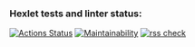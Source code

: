 ### Hexlet tests and linter status:
[![Actions Status](https://github.com/dmitryfirsanov/frontend-project-11/workflows/hexlet-check/badge.svg)](https://github.com/dmitryfirsanov/frontend-project-11/actions)
[![Maintainability](https://api.codeclimate.com/v1/badges/c571a690daa694676b03/maintainability)](https://codeclimate.com/github/dmitryfirsanov/frontend-project-11/maintainability)
[![rss check](https://github.com/dmitryfirsanov/frontend-project-11/actions/workflows/rss-check.yml/badge.svg)](https://github.com/dmitryfirsanov/frontend-project-11/actions/workflows/rss-check.yml)